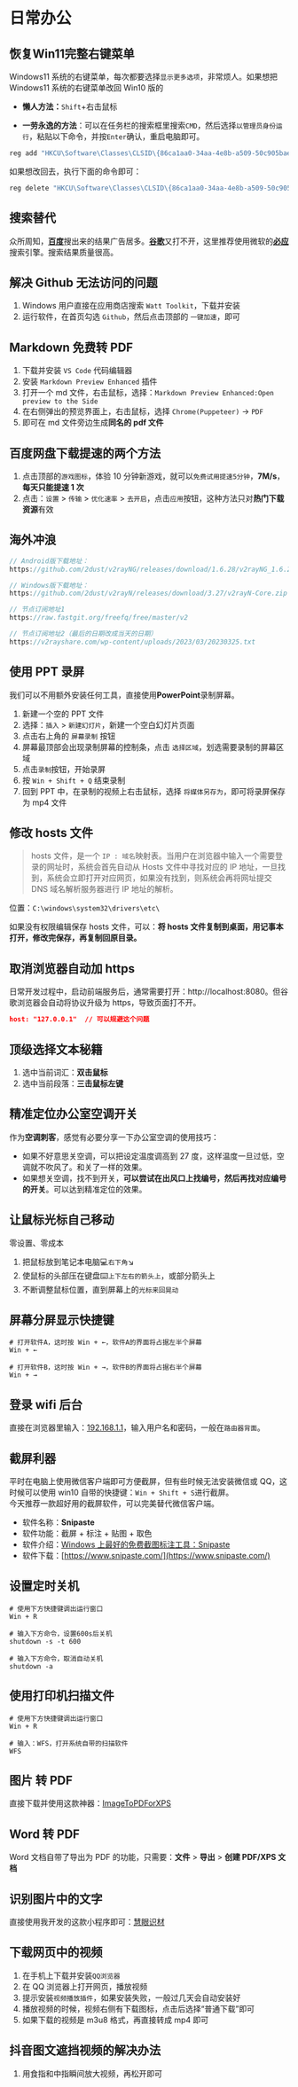 # 日常办公

## 恢复Win11完整右键菜单

Windows11 系统的右键菜单，每次都要选择`显示更多选项`，非常烦人。如果想把 Windows11 系统的右键菜单改回 Win10 版的

- **懒人方法：**`Shift`+右击鼠标

- **一劳永逸的方法**：可以在任务栏的搜索框里搜索`CMD`，然后选择`以管理员身份运行`，粘贴以下命令，并按`Enter`确认，重启电脑即可。

```sh
reg add "HKCU\Software\Classes\CLSID\{86ca1aa0-34aa-4e8b-a509-50c905bae2a2}\InprocServer32" /f /ve
```

如果想改回去，执行下面的命令即可：

```sh
reg delete "HKCU\Software\Classes\CLSID\{86ca1aa0-34aa-4e8b-a509-50c905bae2a2}" /f
```

## 搜索替代

众所周知，[**百度**](https://www.baidu.com/)搜出来的结果广告居多。[**谷歌**](https://www.google.com/)又打不开，这里推荐使用微软的[**必应**](https://cn.bing.com/)搜索引擎。搜索结果质量很高。

## 解决 Github 无法访问的问题

1. Windows 用户直接在应用商店搜索 `Watt Toolkit`，下载并安装
2. 运行软件，在首页勾选 `Github`，然后点击顶部的 `一键加速`，即可

## Markdown 免费转 PDF

1. 下载并安装 `VS Code` 代码编辑器
2. 安装 `Markdown Preview Enhanced` 插件
3. 打开一个 md 文件，右击鼠标，选择：`Markdown Preview Enhanced:Open preview to the Side`
4. 在右侧弹出的预览界面上，右击鼠标，选择 `Chrome(Puppeteer)` -> `PDF`
5. 即可在 md 文件旁边生成**同名的 pdf 文件**

## 百度网盘下载提速的两个方法

1. 点击顶部的`游戏图标`，体验 10 分钟新游戏，就可以`免费试用提速5分钟`，**7M/s**，**每天只能提速 1 次**
2. 点击：`设置` > `传输` > `优化速率` > `去开启`，点击`应用`按钮，这种方法只对**热门下载资源**有效

## 海外冲浪

```js
// Android版下载地址：
https://github.com/2dust/v2rayNG/releases/download/1.6.28/v2rayNG_1.6.28_arm64-v8a.apk

// Windows版下载地址：
https://github.com/2dust/v2rayN/releases/download/3.27/v2rayN-Core.zip

// 节点订阅地址1
https://raw.fastgit.org/freefq/free/master/v2

// 节点订阅地址2（最后的日期改成当天的日期）
https://v2rayshare.com/wp-content/uploads/2023/03/20230325.txt
```

## 使用 PPT 录屏

我们可以不用额外安装任何工具，直接使用**PowerPoint**录制屏幕。

1. 新建一个空的 PPT 文件
2. 选择：`插入` > `新建幻灯片`，新建一个空白幻灯片页面
3. 点击右上角的 `屏幕录制` 按钮
4. 屏幕最顶部会出现录制屏幕的控制条，点击 `选择区域`，划选需要录制的屏幕区域
5. 点击`录制`按钮，开始录屏
6. 按 `Win + Shift + Q` 结束录制
7. 回到 PPT 中，在录制的视频上右击鼠标，选择 `将媒体另存为`，即可将录屏保存为 mp4 文件

## 修改 hosts 文件

> hosts 文件，是一个 `IP : 域名`映射表。当用户在浏览器中输入一个需要登录的网址时，系统会首先自动从 Hosts 文件中寻找对应的 IP 地址，一旦找到，系统会立即打开对应网页，如果没有找到，则系统会再将网址提交 DNS 域名解析服务器进行 IP 地址的解析。

位置：`C:\windows\system32\drivers\etc\`

如果没有权限编辑保存 hosts 文件，可以：**将 hosts 文件复制到桌面，用记事本打开，修改完保存，再复制回原目录。**

## 取消浏览器自动加 https

日常开发过程中，启动前端服务后，通常需要打开：http://localhost:8080。但谷歌浏览器会自动将协议升级为 https，导致页面打不开。

```json
host: "127.0.0.1"  // 可以规避这个问题
```

## 顶级选择文本秘籍

1. 选中当前词汇：**双击鼠标**
2. 选中当前段落：**三击鼠标左键**

## 精准定位办公室空调开关

作为**空调刺客**，感觉有必要分享一下办公室空调的使用技巧：

- 如果不好意思关空调，可以把设定温度调高到 27 度，这样温度一旦过低，空调就不吹风了。和关了一样的效果。
- 如果想关空调，找不到开关，**可以尝试在出风口上找编号，然后再找对应编号的开关**。可以达到精准定位的效果。

## 让鼠标光标自己移动

零设置、零成本

1. 把鼠标放到笔记本电脑:computer:`右下角`:arrow_lower_right:
2. 使鼠标的头部压在键盘:keyboard:`上下左右的箭头上`，或部分箭头上
3. 不断调整鼠标位置，直到屏幕上的`光标来回晃动`

## 屏幕分屏显示快捷键

```shell
# 打开软件A，这时按 Win + ←，软件A的界面将占据左半个屏幕
Win + ←

# 打开软件B，这时按 Win + →，软件B的界面将占据右半个屏幕
Win + →

```

## 登录 wifi 后台

直接在浏览器里输入：[192.168.1.1](http://192.168.1.1)，输入用户名和密码，一般在`路由器背面`。

## 截屏利器

平时在电脑上使用微信客户端即可方便截屏，但有些时候无法安装微信或 QQ，这时候可以使用 win10 自带的快捷键：`Win + Shift + S`进行截屏。  
今天推荐一款超好用的截屏软件，可以完美替代微信客户端。

- 软件名称：**Snipaste**
- 软件功能：截屏 + 标注 + 贴图 + 取色
- 软件介绍：[Windows 上最好的免费截图标注工具：Snipaste](https://sspai.com/post/34962)
- 软件下载：[https://www.snipaste.com/](https://www.snipaste.com/)

## 设置定时关机

```shell
# 使用下方快捷键调出运行窗口
Win + R

# 输入下方命令，设置600s后关机
shutdown -s -t 600

# 输入下方命令，取消自动关机
shutdown -a
```

## 使用打印机扫描文件

```shell
# 使用下方快捷键调出运行窗口
Win + R

# 输入：WFS，打开系统自带的扫描软件
WFS
```

## 图片 转 PDF

直接下载并使用这款神器：[ImageToPDForXPS](/blog/tech/recommend.html#工具类)

## Word 转 PDF

Word 文档自带了导出为 PDF 的功能，只需要：**文件** > **导出** > **创建 PDF/XPS 文档**

## 识别图片中的文字

直接使用我开发的这款小程序即可：[慧眼识材](/blog/tech/projects.html#小程序)

## 下载网页中的视频

1. 在手机上下载并安装`QQ浏览器`
2. 在 QQ 浏览器上打开网页，播放视频
3. 提示安装`视频播放插件`，如果安装失败，一般过几天会自动安装好
4. 播放视频的时候，视频右侧有下载图标，点击后选择“普通下载”即可
5. 如果下载的视频是 m3u8 格式，再直接转成 mp4 即可

## 抖音图文遮挡视频的解决办法

1. 用食指和中指瞬间放大视频，再松开即可
